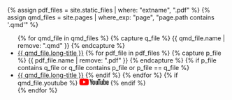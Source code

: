 {% assign pdf_files = site.static_files | where: "extname", ".pdf" %}
{% assign qmd_files = site.pages | where_exp: "page", "page.path contains '.qmd'" %}

<ul>
{% for qmd_file in qmd_files %}
    {% capture q_file %}  {{ qmd_file.name | remove: ".qmd" }} {% endcapture %}
    <li><a href="https://julien-arino.github.io/R-for-modellers/SLIDES/{{ qmd_file.name | remove: ".qmd" }}.html">{{ qmd_file.long-title }}</a>
    {% for pdf_file in pdf_files %}
        {% capture p_file %} {{ pdf_file.name | remove: ".pdf" }} {% endcapture %}
        {% if p_file contains q_file or q_file contains p_file or p_file == q_file %}
            <li><a href="https://julien-arino.github.io/R-for-modellers/SLIDES/{{ qmd_file.name | remove: ".qmd" }}.pdf">{{ qmd_file.long-title }}</a>
        {% endif %}
    {% endfor %}
    {% if qmd_file.youtube %}
        <a href="{{ qmd_file.youtube }}"><img src="assets/img/yt_logo_rgb_light.png" height="15px" /></a>
    {% endif %}
    </li>
{% endfor %}
</ul>

